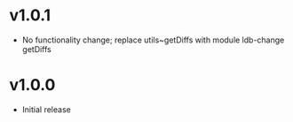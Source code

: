 # v1.0.1
- No functionality change; replace utils~getDiffs with module ldb-change getDiffs
# v1.0.0 
- Initial release


